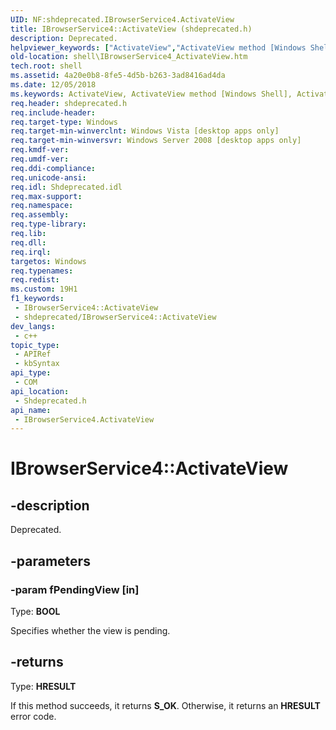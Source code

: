 ```yaml
---
UID: NF:shdeprecated.IBrowserService4.ActivateView
title: IBrowserService4::ActivateView (shdeprecated.h)
description: Deprecated.
helpviewer_keywords: ["ActivateView","ActivateView method [Windows Shell]","ActivateView method [Windows Shell]","IBrowserService4 interface","IBrowserService4 interface [Windows Shell]","ActivateView method","IBrowserService4.ActivateView","IBrowserService4::ActivateView","_shell_IBrowserService4_ActivateView","shdeprecated/IBrowserService4::ActivateView","shell.IBrowserService4_ActivateView"]
old-location: shell\IBrowserService4_ActivateView.htm
tech.root: shell
ms.assetid: 4a20e0b8-8fe5-4d5b-b263-3ad8416ad4da
ms.date: 12/05/2018
ms.keywords: ActivateView, ActivateView method [Windows Shell], ActivateView method [Windows Shell],IBrowserService4 interface, IBrowserService4 interface [Windows Shell],ActivateView method, IBrowserService4.ActivateView, IBrowserService4::ActivateView, _shell_IBrowserService4_ActivateView, shdeprecated/IBrowserService4::ActivateView, shell.IBrowserService4_ActivateView
req.header: shdeprecated.h
req.include-header: 
req.target-type: Windows
req.target-min-winverclnt: Windows Vista [desktop apps only]
req.target-min-winversvr: Windows Server 2008 [desktop apps only]
req.kmdf-ver: 
req.umdf-ver: 
req.ddi-compliance: 
req.unicode-ansi: 
req.idl: Shdeprecated.idl
req.max-support: 
req.namespace: 
req.assembly: 
req.type-library: 
req.lib: 
req.dll: 
req.irql: 
targetos: Windows
req.typenames: 
req.redist: 
ms.custom: 19H1
f1_keywords:
 - IBrowserService4::ActivateView
 - shdeprecated/IBrowserService4::ActivateView
dev_langs:
 - c++
topic_type:
 - APIRef
 - kbSyntax
api_type:
 - COM
api_location:
 - Shdeprecated.h
api_name:
 - IBrowserService4.ActivateView
---
```


# IBrowserService4::ActivateView


## -description

Deprecated.

## -parameters

### -param fPendingView [in]

Type: <b>BOOL</b>

Specifies whether the view is pending.

## -returns

Type: <b>HRESULT</b>

If this method succeeds, it returns <b>S_OK</b>. Otherwise, it returns an <b>HRESULT</b> error code.

